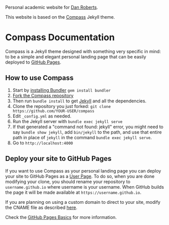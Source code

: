 Personal academic website for [Dan Roberts](http://www.danintheory.com).

This website is based on the [Compass](https://github.com/excentris/compass) Jekyll theme.

# Compass Documentation

Compass is a Jekyll theme designed with something very specific in mind: to be a simple and elegant personal landing page that can be easily deployed to [GitHub Pages](https://pages.github.com/).

## How to use Compass

1. Start by [installing Bundler](http://bundler.io) `gem install bundler`
2. [Fork the Compass repository](https://github.com/excentris/compass/fork)
3. Then run `bundle install` to get [Jekyll](http://jekyllrb.com) and all the dependencies.
4. Clone the repository you just forked: `git clone https://github.com/YOUR-USER/compass`
5. Edit `_config.yml` as needed.
6. Run the Jekyll server with `bundle exec jekyll serve`
7. If that generated a "command not found: jekyll" error, you might need to say `bundle show jekyll`, add `bin/jekyll` to the path, and use that entire path in place of `jekyll` in the command `bundle exec jekyll serve`.
8. Go to `http://localhost:4000`

## Deploy your site to GitHub Pages

If you want to use Compass as your personal landing page you can deploy your site to GitHub Pages as a [User Page](https://help.github.com/articles/user-organization-and-project-pages/#user--organization-pages). To do so, when you are done modifying your clone, you should rename your repository to `username.github.io` where username is your username. When GitHub builds the page it will be made available at `https://username.github.io`.

If you are planning on using a custom domain to direct to your site, modify the CNAME file as described [here](https://help.github.com/articles/adding-a-cname-file-to-your-repository/).

Check the [GitHub Pages Basics](https://help.github.com/categories/github-pages-basics/) for more information.
